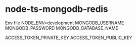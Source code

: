 # node-ts-mongodb-redis

Env file
NODE_ENV=development
MONGODB_USERNAME
MONGODB_PASSWORD
MONGODB_DATABASE_NAME

ACCESS_TOKEN_PRIVATE_KEY
ACCESS_TOKEN_PUBLIC_KEY

